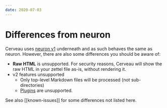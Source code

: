 ```yaml
---
date: 2020-07-03
---
```


# Differences from neuron

Cerveau uses [neuron v1](https://neuron.zettel.page/) underneath and as such behaves the same as neuron. However, there are also some differences you should be aware of:

* **Raw HTML** is unsupported. For security reasons, Cerveau will show the raw HTML in your zettel file as-is, without rendering it.
* v2 features unsupported
  * Only top-level Markdown files will be processed (not sub-directories)
  * [Plugins](https://neuron.zettel.page/plugins.html) are unsupported.

See also [[known-issues]] for some differences not listed here.

